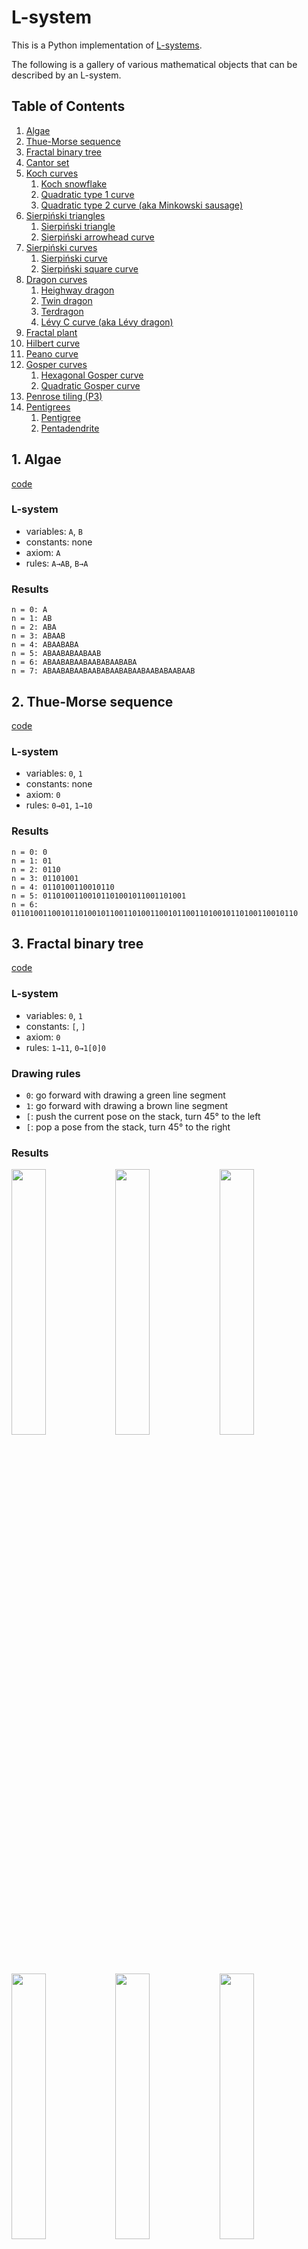 # L-system

This is a Python implementation of [L-systems](https://en.wikipedia.org/wiki/L-system).

The following is a gallery of various mathematical objects that can be described by an L-system.

## Table of Contents
1. [Algae](#1-algae)
1. [Thue-Morse sequence](#2-thue-morse-sequence)
1. [Fractal binary tree](#3-fractal-binary-tree)
1. [Cantor set](#4-cantor-set)
1. [Koch curves](#5-koch-curves)
    1. [Koch snowflake](#5-1-koch-snowflake)
    1. [Quadratic type 1 curve](#5-2-quadratic-type-1-curve)
    1. [Quadratic type 2 curve (aka Minkowski sausage)](#5-3-quadratic-type-2-curve)
1. [Sierpiński triangles](#6-sierpiński-triangles)
    1. [Sierpiński triangle](#6-1-sierpiński-triangle)
    1. [Sierpiński arrowhead curve](#6-2-sierpiński-arrowhead-curve)
1. [Sierpiński curves](#7-sierpiński-curves)
    1. [Sierpiński curve](#7-1-sierpiński-curve)
    1. [Sierpiński square curve](#7-2-sierpiński-square-curve)
1. [Dragon curves](#8-dragon-curves)
    1. [Heighway dragon](#8-1-heighway-dragon)
    1. [Twin dragon](#8-2-twin-dragon)
    1. [Terdragon](#8-3-terdragon)
    1. [Lévy C curve (aka Lévy dragon)](#8-4-lévy-c-curve-aka-lévy-dragon)
1. [Fractal plant](#9-fractal-plant)
1. [Hilbert curve](#10-hilbert-curve)
1. [Peano curve](#11-peano-curve)
1. [Gosper curves](#12-gosper-curves)
    1. [Hexagonal Gosper curve](#12-1-hexagonal-gosper-curve)
    1. [Quadratic Gosper curve](#12-2-quadratic-gosper-curve)
1. [Penrose tiling (P3)](#13-penrose-tiling-p3)
1. [Pentigrees](#14-pentigrees)
    1. [Pentigree](#14-1-pentigree)
    1. [Pentadendrite](#14-2-pentadendrite)

## 1. Algae
[code](demo/algae.py)

### L-system
- variables: `A`, `B`
- constants: none
- axiom: `A`
- rules: `A→AB`, `B→A`

### Results
```
n = 0: A
n = 1: AB
n = 2: ABA
n = 3: ABAAB
n = 4: ABAABABA
n = 5: ABAABABAABAAB
n = 6: ABAABABAABAABABAABABA
n = 7: ABAABABAABAABABAABABAABAABABAABAAB
```

## 2. Thue-Morse sequence
[code](demo/thue-morse_sequence.py)

### L-system
- variables: `0`, `1`
- constants: none
- axiom: `0`
- rules: `0→01`, `1→10`

### Results
```
n = 0: 0
n = 1: 01
n = 2: 0110
n = 3: 01101001
n = 4: 0110100110010110
n = 5: 01101001100101101001011001101001
n = 6: 0110100110010110100101100110100110010110011010010110100110010110
```

## 3. Fractal binary tree
[code](demo/binary_tree.py)

### L-system
- variables: `0`, `1`
- constants: `[`, `]`
- axiom: `0`
- rules: `1→11`, `0→1[0]0`

### Drawing rules
- `0`: go forward with drawing a green line segment
- `1`: go forward with drawing a brown line segment
- `[`: push the current pose on the stack, turn 45° to the left
- `[`: pop a pose from the stack, turn 45° to the right

### Results
<img src="resource/binary_tree_0.svg" width=33%><img src="resource/binary_tree_1.svg" width=33%><img src="resource/binary_tree_2.svg" width=33%>
<img src="resource/binary_tree_3.svg" width=33%><img src="resource/binary_tree_4.svg" width=33%><img src="resource/binary_tree_5.svg" width=33%>
<img src="resource/binary_tree_6.svg" width=33%><img src="resource/binary_tree_7.svg" width=33%>

## 4. Cantor set
[code](demo/cantor_set.py)

### L-system
- variables: `F`, `f`
- constants: none
- axiom: `F`
- rules: `F→FfF`, `f→fff`

### Drawing rules
- `F`: go forward with drawing a line segment
- `f`: go forward without drawing

### Results
<img src="resource/cantor_set_0.svg" width=33%><img src="resource/cantor_set_1.svg" width=33%><img src="resource/cantor_set_2.svg" width=33%>
<img src="resource/cantor_set_3.svg" width=33%><img src="resource/cantor_set_4.svg" width=33%><img src="resource/cantor_set_5.svg" width=33%>

## 5. Koch curves

### 5-1. Koch snowflake
[code](demo/koch_snowflake.py)
#### L-system
- variables: `F`
- constants: `+`, `-`
- axiom: `F--F--F`
- rules: `F→F+F--F+F`

#### Drawing rules
- `F`: go forward with drawing a line segment
- `+`: turn 60° to the left
- `-`: turn 60° to the right

#### Results
<img src="resource/koch_snowflake_0.svg" width=33%><img src="resource/koch_snowflake_1.svg" width=33%><img src="resource/koch_snowflake_2.svg" width=33%>
<img src="resource/koch_snowflake_3.svg" width=33%><img src="resource/koch_snowflake_4.svg" width=33%><img src="resource/koch_snowflake_5.svg" width=33%>

### 5-2. Quadratic type 1 curve
[code](demo/koch_quadratic_1.py)
#### L-system
- variables: `F`
- constants: `+`, `-`
- axiom: `F`
- rules: `F→F+F-F-F+F`

#### Drawing rules
- `F`: go forward with drawing a line segment
- `+`: turn 90° to the left
- `-`: turn 90° to the right

#### Results
<img src="resource/koch_quadratic_1_0.svg" width=33%><img src="resource/koch_quadratic_1_1.svg" width=33%><img src="resource/koch_quadratic_1_2.svg" width=33%>
<img src="resource/koch_quadratic_1_3.svg" width=33%><img src="resource/koch_quadratic_1_4.svg" width=33%><img src="resource/koch_quadratic_1_5.svg" width=33%>

### 5-3. Quadratic type 2 curve (aka Minkowski sausage)
[code](demo/koch_quadratic_2.py)
#### L-system
- variables: `F`
- constants: `+`, `-`
- axiom: `F`
- rules: `F→F+F-F-FF+F+F-F`

#### Drawing rules
- `F`: go forward with drawing a line segment
- `+`: turn 90° to the left
- `-`: turn 90° to the right

#### Results
<img src="resource/koch_quadratic_2_0.svg" width=33%><img src="resource/koch_quadratic_2_1.svg" width=33%><img src="resource/koch_quadratic_2_2.svg" width=33%>
<img src="resource/koch_quadratic_2_3.svg" width=33%><img src="resource/koch_quadratic_2_4.svg" width=33%>

## 6. Sierpiński triangles

### 6-1. Sierpiński triangle
[code](demo/sierpinski_triangle.py)

#### L-system
- variables: `F`, `G`
- constants: `+`, `-`
- axiom: `F-G-G`
- rules: `F→F-G+F+G-F`, `G→GG`

#### Drawing rules
- `F`: go forward with drawing a red line segment
- `G`: go forward with drawing a yellow line segment
- `+`: turn 120° to the left
- `-`: turn 120° to the right

#### Results
<img src="resource/sierpinski_triangle_0.svg" width=33%><img src="resource/sierpinski_triangle_1.svg" width=33%><img src="resource/sierpinski_triangle_2.svg" width=33%>
<img src="resource/sierpinski_triangle_3.svg" width=33%><img src="resource/sierpinski_triangle_4.svg" width=33%><img src="resource/sierpinski_triangle_5.svg" width=33%>

### 6-2. Sierpiński arrowhead curve
[code](demo/sierpinski_arrowhead_curve.py)

#### L-system
- variables: `F`, `G`
- constants: `+`, `-`
- axiom: `F`
- rules: `F→G-F-G`, `G→F+G+F`

#### Drawing rules
- `F`: go forward with drawing a red line segment
- `G`: go forward with drawing a blue line segment
- `+`: turn 60° to the left
- `-`: turn 60° to the right

#### Results
<img src="resource/sierpinski_arrowhead_curve_0.svg" width=33%><img src="resource/sierpinski_arrowhead_curve_1.svg" width=33%><img src="resource/sierpinski_arrowhead_curve_2.svg" width=33%>
<img src="resource/sierpinski_arrowhead_curve_3.svg" width=33%><img src="resource/sierpinski_arrowhead_curve_4.svg" width=33%><img src="resource/sierpinski_arrowhead_curve_5.svg" width=33%>
<img src="resource/sierpinski_arrowhead_curve_6.svg" width=33%><img src="resource/sierpinski_arrowhead_curve_7.svg" width=33%><img src="resource/sierpinski_arrowhead_curve_8.svg" width=33%>

## 7. Sierpiński curves

### 7-1. Sierpiński curve
[code](demo/sierpinski_curve.py)

#### L-system
- variables: `X`
- constants: `F`, `+`, `-`
- axiom: `F--XF--F--XF`
- rules: `X→XF+G+XF--F--XF+G+X`

#### Drawing rules
- `X`: do nothing
- `F`: go forward with drawing an orange line segment
- `G`: go forward with drawing a brown line segment
- `+`: turn 45° to the left
- `-`: turn 45° to the right

#### Results
<img src="resource/sierpinski_curve_0.svg" width=33%><img src="resource/sierpinski_curve_1.svg" width=33%><img src="resource/sierpinski_curve_2.svg" width=33%>
<img src="resource/sierpinski_curve_3.svg" width=33%><img src="resource/sierpinski_curve_4.svg" width=33%><img src="resource/sierpinski_curve_5.svg" width=33%>

### 7-2. Sierpiński square curve
[code](demo/sierpinski_square_curve.py)

#### L-system
- variables: `X`
- constants: `F`, `+`, `-`
- axiom: `F+XF+F+XF`
- rules: `X→XF-F+F-XF+F+XF-F+F-X`

#### Drawing rules
- `X`: do nothing
- `F`: go forward with drawing a line segment
- `+`: turn 90° to the left
- `-`: turn 90° to the right

#### Results
<img src="resource/sierpinski_square_curve_0.svg" width=33%><img src="resource/sierpinski_square_curve_1.svg" width=33%><img src="resource/sierpinski_square_curve_2.svg" width=33%>
<img src="resource/sierpinski_square_curve_3.svg" width=33%><img src="resource/sierpinski_square_curve_4.svg" width=33%><img src="resource/sierpinski_square_curve_5.svg" width=33%>

## 8. Dragon curves

### 8-1. Heighway dragon
[code](demo/heighway_dragon.py)

#### L-system
- variables: `F`, `G`
- constants: `+`, `-`
- axiom: `F`
- rules: `F→F+G`, `G→F-G`

#### Drawing rules
- `F`: go forward with drawing a red line segment
- `G`: go forward with drawing a green line segment
- `+`: turn 90° to the left
- `-`: turn 90° to the right

#### Results
<img src="resource/heighway_dragon_0.svg" width=33%><img src="resource/heighway_dragon_1.svg" width=33%><img src="resource/heighway_dragon_2.svg" width=33%>
<img src="resource/heighway_dragon_3.svg" width=33%><img src="resource/heighway_dragon_4.svg" width=33%><img src="resource/heighway_dragon_5.svg" width=33%>
<img src="resource/heighway_dragon_6.svg" width=33%><img src="resource/heighway_dragon_7.svg" width=33%><img src="resource/heighway_dragon_8.svg" width=33%>
<img src="resource/heighway_dragon_9.svg" width=33%><img src="resource/heighway_dragon_10.svg" width=33%><img src="resource/heighway_dragon_11.svg" width=33%>
<img src="resource/heighway_dragon_12.svg" width=33%><img src="resource/heighway_dragon_13.svg" width=33%>

### 8-2. Twin dragon
[code](demo/twin_dragon.py)

#### L-system
- variables: `F`, `G`, `X`, `Y`
- constants: `+`, `-`
- axiom: `F+G+X+Y`
- rules: `F→F+G`, `G→F-G`, `X→X+Y`, `Y→X-Y`

#### Drawing rules
- `F`: go forward with drawing a red line segment
- `G`: go forward with drawing a red line segment
- `X`: go forward with drawing a blue line segment
- `Y`: go forward with drawing a blue line segment
- `+`: turn 90° to the left
- `-`: turn 90° to the right

#### Results
<img src="resource/twin_dragon_0.svg" width=33%><img src="resource/twin_dragon_1.svg" width=33%><img src="resource/twin_dragon_2.svg" width=33%>
<img src="resource/twin_dragon_3.svg" width=33%><img src="resource/twin_dragon_4.svg" width=33%><img src="resource/twin_dragon_5.svg" width=33%>
<img src="resource/twin_dragon_6.svg" width=33%><img src="resource/twin_dragon_7.svg" width=33%><img src="resource/twin_dragon_8.svg" width=33%>
<img src="resource/twin_dragon_9.svg" width=33%><img src="resource/twin_dragon_10.svg" width=33%><img src="resource/twin_dragon_11.svg" width=33%>
<img src="resource/twin_dragon_12.svg" width=33%>

### 8-3. Terdragon
[code](demo/terdragon.py)

#### L-system
- variables: `F`, `G`, `H`
- constants: `+`, `-`
- axiom: `F+G-H`
- rules: `F→F+F-F`, `G→G+G-G`, `H→H+H-H`

#### Drawing rules
- `F`: go forward with drawing a red line segment
- `G`: go forward with drawing a green line segment
- `H`: go forward with drawing a blue line segment
- `+`: turn 120° to the left
- `-`: turn 120° to the right

#### Results
<img src="resource/terdragon_0.svg" width=33%><img src="resource/terdragon_1.svg" width=33%><img src="resource/terdragon_2.svg" width=33%>
<img src="resource/terdragon_3.svg" width=33%><img src="resource/terdragon_4.svg" width=33%><img src="resource/terdragon_5.svg" width=33%>
<img src="resource/terdragon_6.svg" width=33%><img src="resource/terdragon_7.svg" width=33%>

### 8-4. Lévy C curve (aka Lévy dragon)
[code](demo/levy_c_curve.py)

#### L-system
- variables: `F`
- constants: `+`, `-`
- axiom: `F`
- rules: `F→+F--F+`

#### Drawing rules
- `F`: go forward with drawing a line segment
- `+`: turn 45° to the left
- `-`: turn 45° to the right

#### Results
<img src="resource/levy_c_curve_0.svg" width=33%><img src="resource/levy_c_curve_1.svg" width=33%><img src="resource/levy_c_curve_2.svg" width=33%>
<img src="resource/levy_c_curve_3.svg" width=33%><img src="resource/levy_c_curve_4.svg" width=33%><img src="resource/levy_c_curve_5.svg" width=33%>
<img src="resource/levy_c_curve_6.svg" width=33%><img src="resource/levy_c_curve_7.svg" width=33%><img src="resource/levy_c_curve_8.svg" width=33%>
<img src="resource/levy_c_curve_9.svg" width=33%><img src="resource/levy_c_curve_10.svg" width=33%><img src="resource/levy_c_curve_11.svg" width=33%>
<img src="resource/levy_c_curve_12.svg" width=33%><img src="resource/levy_c_curve_13.svg" width=33%>

## 9. Fractal plant
[code](demo/fractal_plant.py)

### L-system
- variables: `X`, `F`
- constants: `+`, `-`, `[`, `]`
- axiom: `X`
- rules: `X→F+[[X]-X]-F[-FX]+X`, `F→FF`

### Drawing rules
- `X`: do nothing
- `F`: go forward with drawing a line segment
- `+`: turn 25° to the left
- `-`: turn 25° to the right
- `[`: push the current pose on the stack
- `]`: pop a pose from the stack

### Results
<img src="resource/fractal_plant_0.svg" width=33%><img src="resource/fractal_plant_1.svg" width=33%><img src="resource/fractal_plant_2.svg" width=33%>
<img src="resource/fractal_plant_3.svg" width=33%><img src="resource/fractal_plant_4.svg" width=33%><img src="resource/fractal_plant_5.svg" width=33%>
<img src="resource/fractal_plant_6.svg" width=33%><img src="resource/fractal_plant_7.svg" width=33%>

## 10. Hilbert curve
[code](demo/hilbert_curve.py)

### L-system
- variables: `A`, `B`
- constants: `F`, `+`, `-`
- axiom: `A`
- rules: `A→+BF-AFA-FB+`, `B→-AF+BFB+FA-`

### Drawing rules
- `A`: do nothing
- `B`: do nothing
- `F`: go forward with drawing a line segment
- `+`: turn 90° to the left
- `-`: turn 90° to the right

### Results
<img src="resource/hilbert_curve_0.svg" width=33%><img src="resource/hilbert_curve_1.svg" width=33%><img src="resource/hilbert_curve_2.svg" width=33%>
<img src="resource/hilbert_curve_3.svg" width=33%><img src="resource/hilbert_curve_4.svg" width=33%><img src="resource/hilbert_curve_5.svg" width=33%>
<img src="resource/hilbert_curve_6.svg" width=33%><img src="resource/hilbert_curve_7.svg" width=33%>

## 11. Peano curve
[code](demo/peano_curve.py)

### L-system
- variables: `A`, `B`
- constants: `F`, `+`, `-`
- axiom: `A`
- rules: `A→AFBFA-F-BFAFB+F+AFBFA`, `B→BFAFB+F+AFBFA-F-BFAFB`

### Drawing rules
- `A`: do nothing
- `B`: do nothing
- `F`: go forward with drawing a line segment
- `+`: turn 90° to the left
- `-`: turn 90° to the right

### Results
<img src="resource/peano_curve_0.svg" width=33%><img src="resource/peano_curve_1.svg" width=33%><img src="resource/peano_curve_2.svg" width=33%>
<img src="resource/peano_curve_3.svg" width=33%><img src="resource/peano_curve_4.svg" width=33%>


## 12. Gosper curves

### 12-1. Hexagonal Gosper curve
[code](demo/hexagonal_gosper_curve.py)

#### L-system
- variables: `F`, `G`
- constants: `+`, `-`
- axiom: `F`
- rules: `F→F-G--G+F++FF+G-`, `G→+F-GG--G-F++F+G`

#### Drawing rules
- `F`: go forward with drawing a green line segment
- `G`: go forward with drawing a blue line segment
- `+`: turn 60° to the left
- `-`: turn 60° to the right

#### Results
<img src="resource/hexagonal_gosper_curve_0.svg" width=33%><img src="resource/hexagonal_gosper_curve_1.svg" width=33%><img src="resource/hexagonal_gosper_curve_2.svg" width=33%>
<img src="resource/hexagonal_gosper_curve_3.svg" width=33%><img src="resource/hexagonal_gosper_curve_4.svg" width=33%><img src="resource/hexagonal_gosper_curve_5.svg" width=33%>

### 12-2. Quadratic Gosper curve
[code](demo/quadratic_gosper_curve.py)

#### L-system
- variables: `F`, `G`
- constants: `+`, `-`
- axiom: `G`
- rules: `F→FF-G-G+F+F-G-GF+G+FFG-F+G+FF+G-FG-G-F+F+GG-`, `G→+FF-G-G+F+FG+F-GG-F-G+FGG-F-GF+F+G-G-F+F+GG`

#### Drawing rules
- `F`: go forward with drawing a green line segment
- `G`: go forward with drawing a blue line segment
- `+`: turn 90° to the left
- `-`: turn 90° to the right

#### Results
<img src="resource/quadratic_gosper_curve_0.svg" width=33%><img src="resource/quadratic_gosper_curve_1.svg" width=33%><img src="resource/quadratic_gosper_curve_2.svg" width=33%>
<img src="resource/quadratic_gosper_curve_3.svg" width=33%>

## 13. Penrose tiling (P3)
[code](demo/penrose_tiling_P3.py)

### L-system
- variables: `F`, `1`, `2`, `3`, `4`
- constants: `+`, `-`, `[`, `]`
- axiom: `[2]++[2]++[2]++[2]++[2]`
- rules:
    - `F→(empty)`
    - `1→3F++4F----2F[-3F----1F]++`
    - `2→+3F--4F[---1F--2F]+`
    - `3→-1F++2F[+++3F++4F]-`
    - `4→--3F++++1F[+4F++++2F]--2F`

### Drawing rules
- `F`: go forward with drawing a line segment
- `1`: do nothing
- `2`: do nothing
- `3`: do nothing
- `4`: do nothing
- `+`: turn 36° to the left
- `-`: turn 36° to the right
- `[`: push the current pose on the stack
- `]`: pop a pose from the stack

### Results
<img src="resource/penrose_tiling_P3_0.svg" width=33%><img src="resource/penrose_tiling_P3_1.svg" width=33%><img src="resource/penrose_tiling_P3_2.svg" width=33%>
<img src="resource/penrose_tiling_P3_3.svg" width=33%><img src="resource/penrose_tiling_P3_4.svg" width=33%><img src="resource/penrose_tiling_P3_5.svg" width=33%>
<img src="resource/penrose_tiling_P3_6.svg" width=33%>

## 14. Pentigrees

### 14-1. Pentigree
[code](demo/pentigree.py)

#### L-system
- variables: `1`, `2`, `3`, `4`, `5`
- constants: `+`, `-`
- axiom: `1++2++3++4++5`
- rules:
    - `1→+1++1----1--1++1++1-`
    - `2→+2++2----2--2++2++2-`
    - `3→+3++3----3--3++3++3-`
    - `4→+4++4----4--4++4++4-`
    - `5→+5++5----5--5++5++5-`

#### Drawing rules
- `1`: go forward with drawing a red line segment
- `2`: go forward with drawing a yellow line segment
- `3`: go forward with drawing a green line segment
- `4`: go forward with drawing a blue line segment
- `5`: go forward with drawing a purple line segment
- `+`: turn 36° to the left
- `-`: turn 36° to the right

#### Results
<img src="resource/pentigree_0.svg" width=33%><img src="resource/pentigree_1.svg" width=33%><img src="resource/pentigree_2.svg" width=33%>
<img src="resource/pentigree_3.svg" width=33%><img src="resource/pentigree_4.svg" width=33%><img src="resource/pentigree_5.svg" width=33%>

### 14-1. Pentadendrite
[code](demo/pentadendrite.py)

#### L-system
- variables: `1`, `2`, `3`, `4`, `5`
- constants: `+`, `-`
- axiom: `1+2+3+4+5`
- rules:
    - `1→1+1-1--1+1+1`
    - `2→2+2-2--2+2+2`
    - `3→3+3-3--3+3+3`
    - `4→4+4-4--4+4+4`
    - `5→5+5-5--5+5+5`

#### Drawing rules
- `1`: go forward with drawing a red line segment
- `2`: go forward with drawing a yellow line segment
- `3`: go forward with drawing a green line segment
- `4`: go forward with drawing a blue line segment
- `5`: go forward with drawing a purple line segment
- `+`: turn 72° to the left
- `-`: turn 72° to the right

#### Results
<img src="resource/pentadendrite_0.svg" width=33%><img src="resource/pentadendrite_1.svg" width=33%><img src="resource/pentadendrite_2.svg" width=33%>
<img src="resource/pentadendrite_3.svg" width=33%><img src="resource/pentadendrite_4.svg" width=33%><img src="resource/pentadendrite_5.svg" width=33%>

## References
- Przemyslaw Prusinkiewicz and Aristid Lindenmayer. *The Algorithmic Beauty of Plants*, Springer-Verlag, 1990.
- Lawrence H. Riddle, Classic Iterated Function Systems, https://larryriddle.agnesscott.org/ifs/ifs.htm
- StackExchange - Does there exist an L-system for the sierpiński curve, https://math.stackexchange.com/questions/3393187
- Wikipedia articles
    - https://en.wikipedia.org/wiki/L-system
    - https://en.wikipedia.org/wiki/Thue%E2%80%93Morse_sequence
    - https://en.wikipedia.org/wiki/Koch_snowflake
    - https://en.wikipedia.org/wiki/Sierpi%C5%84ski_curve
    - https://en.wikipedia.org/wiki/Hilbert_curve
    - https://en.wikipedia.org/wiki/Peano_curve
    - https://en.wikipedia.org/wiki/Gosper_curve
    - https://en.wikipedia.org/wiki/Dragon_curve
    - https://es.wikipedia.org/wiki/Teselaci%C3%B3n_de_Penrose
